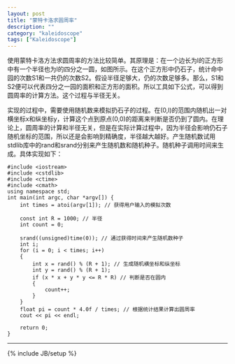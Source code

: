 ```yaml
---
layout: post
title: "蒙特卡洛求圆周率"
description: ""
category: "kaleidoscope"
tags: ["Kaleidoscope"]
---
```


使用蒙特卡洛方法求圆周率的方法比较简单。其原理是：在一个边长为l的正方形中有一个半径也为l的四分之一圆，如图所示。在这个正方形中仍石子，统计命中园的次数S1和一共仍的次数S2。假设半径足够大，仍的次数足够多。那么，S1和S2便可以代表四分之一园的面积和正方形的面积。所以工具如下公式，可以得到圆周率的计算方法。这个过程与半径无关。

实现的过程中，需要使用随机数来模拟扔石子的过程。在(0,l)的范围内随机出一对横坐标x和纵坐标y，计算这个点到原点(0,0)的距离来判断是否仍到了圆内。在理论上，圆周率的计算和半径无关，但是在实际计算过程中，因为半径会影响仍石子随机坐标的范围，所以还是会影响到精确度，半径越大越好。产生随机数试用stdlib库中的rand和srand分别来产生随机数和随机种子。随机种子调用时间来生成。具体实现如下：

	#include <iostream>
	#include <cstdlib>
	#include <ctime>
	#include <cmath>
	using namespace std;
	int main(int argc, char *argv[]) {
		int times = atoi(argv[1]); // 获得用户输入的模拟次数
	
		const int R = 1000; // 半径
		int count = 0;
	
		srand((unsigned)time(0)); // 通过获得时间来产生随机数种子
		int i;
		for (i = 0; i < times; i++)
		{
			int x = rand() % (R + 1); // 生成随机横坐标和纵坐标
			int y = rand() % (R + 1);
			if (x * x + y * y <= R * R) // 判断是否在圆内
			{
				count++;
			}
		}
		float pi = count * 4.0f / times; // 根据统计结果计算出圆周率
		cout << pi << endl;
	
		return 0;
	}


---

{% include JB/setup %}